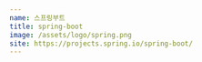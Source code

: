 ```yaml
---
name: 스프링부트
title: spring-boot
image: /assets/logo/spring.png
site: https://projects.spring.io/spring-boot/
---
```

